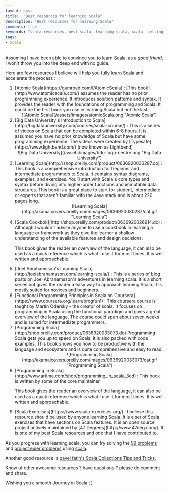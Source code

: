 ```yaml
---
layout: post
title:  "Best resources for learning Scala"
description: "Best resources for learning Scala"
comments: true
keywords: "scala resources, best scala, learning scala, scala, getting started with scala"
tags:
- Scala
---
```


<style>
ul {
  list-style-type: square;
  margin-bottom: 10px;
  padding-left: 30px;
}
ol {
  list-style-type: decimal;
  margin-bottom: 10px;
  padding-left: 30px;
}

h3 strong {
  font-weight:normal;
}
</style>

Assuming I have been able to convince you to [learn Scala](/2016/why-you-should-learn-scala/), as a *good friend*, I won't throw you into the deep end with no guide.

Here are few resources I believe will help you fully learn Scala and accelerate the process :

<ol markdown="1">
  <li markdown="1"> [Atomic Scala](https://gumroad.com/l/AtomicScala) : [This book](http://www.atomicscala.com/) assumes the reader has no prior programming experience. It introduces solution patterns and syntax. It provides the reader with the foundations of programming and Scala. It could be the first book you use in learning Scala but not the last.
  <div style="text-align:center" markdown="1">
  ![Atomic Scala](/assets/images/atomicScala.png "Atomic Scala")
  </div>
  </li>

  <li markdown="1"> [Big Data University's Introduction to Scala](http://bigdatauniversity.com/courses/scala-course/) : This is a series of videos on Scala that can be completed within 6-8 hours. It is assumed you have no prior knowledge of Scala but have some programming experience. The videos were created by [Typesafe](https://www.lightbend.com/) (now known as Lightbend)
  <div style="text-align:center" markdown="1">
  ![Big Data University](/assets/images/bdu-logo-centre.png "Big Data University")
  </div>
  </li>

  <li markdown="1"> [Learning Scala](http://shop.oreilly.com/product/0636920030287.do) : This book is a comprehensive introduction for beginner and intermediate programmers to Scala. It contains syntax diagrams, examples, and exercises. You’ll start with Scala's core types and syntax before diving into higher-order functions and immutable data structures. This book is a great place to start for student, intermediate or experts that aren't familiar with the Java stack and is about 220 pages long.
  <div style="text-align:center" markdown="1">
  ![Learning Scala](http://akamaicovers.oreilly.com/images/0636920030287/cat.gif "Learning Scala")
  </div>
  </li>

  <li markdown="1"> [Scala Cookbok](http://shop.oreilly.com/product/0636920026914.do) : Although I wouldn't advise anyone to use a cookbook in learning a language or framework as they give the learner a shallow understanding of the available features and design decisions.
  <p>This book gives the reader an overview of the language, it can also be used as a quick reference which is what I use it for most times. It is well written and approachable.
  </p>
  </li>

  <li markdown="1"> [Joel Abrahamsson's Learning Scala](http://joelabrahamsson.com/learning-scala/) :  This is a series of blog posts on Joel Abrahamsson's adventures in learning scala. It is a short series but gives the reader a easy way to approach learning Scala. It is mostly suited for novices and beginners.
  </li>

  <li markdown="1"> [Functional Programming Principles in Scala on Coursera](https://www.coursera.org/learn/progfun1) :
  This coursera course is taught by Martin Odersky - the creator of scala. It focuses on programming in Scala using the functional paradigm and gives a great overview of the language. The course could span about seven weeks and is suited for intermediate programmers.
  </li>

  <li markdown="1"> [Programming Scala](http://shop.oreilly.com/product/0636920033073.do)
  Programming Scala gets you up to speed on Scala, it is also packed with code examples. This book shows you how to be productive with the language and ecosystem and is quite comprehensive and easy to read.<br>
  <div style="text-align:center" markdown="1">
  ![Programming Scala](http://akamaicovers.oreilly.com/images/0636920033073/cat.gif "Programming Scala")
  </div>
  </li>

  <li markdown="1"> [Programming in Scala](http://www.artima.com/shop/programming_in_scala_3ed) :
  This book is written by some of the core maintainer  <p>This book gives the reader an overview of the language, it can also be used as a quick reference which is what I use it for most times. It is well written and approachable.
  </p>
  <li markdown="1"> [Scala Exercises](https://www.scala-exercises.org/) :
  I believe this resource should be used by anyone learning Scala. It is a set of Scala exercises that have sections on Scala features. It is an open source project actively maintained by [47 Degrees](http://www.47deg.com/). It is one of my best Scala resources and one that I have contributed to.
  </li>
</ol>

As you progress with learning scala, you can try solving the [99 problems](http://aperiodic.net/phil/scala/s-99/) and [project euler problems](https://projecteuler.net/archives) using [scala](https://pavelfatin.com/scala-for-project-euler/).

Another good resource is [pavel fatin's Scala Collections Tips and Tricks](https://pavelfatin.com/scala-collections-tips-and-tricks/).

Know of other awesome resources ? have questions ? please do comment and share.

Wishing you a smooth Journey in Scala ; )
